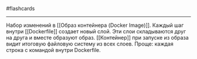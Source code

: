 #flashcards 
***
Набор изменений в [[Образ контейнера (Docker Image)]].
	Каждый шаг внутри [[Dockerfile]] создает новый слой. Эти слои складываются друг на друга и вместе образуют образ. [[Контейнер]] при запуске из образа видит итоговую файловую систему из всех слоев.
Проще: каждая строка с командой внутри Dockerfile.
